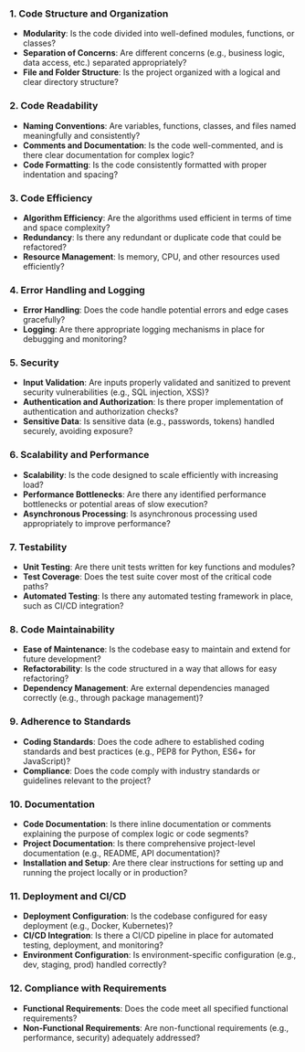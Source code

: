 
### **1. Code Structure and Organization**
- **Modularity**: Is the code divided into well-defined modules, functions, or classes?
- **Separation of Concerns**: Are different concerns (e.g., business logic, data access, etc.) separated appropriately?
- **File and Folder Structure**: Is the project organized with a logical and clear directory structure?

### **2. Code Readability**
- **Naming Conventions**: Are variables, functions, classes, and files named meaningfully and consistently?
- **Comments and Documentation**: Is the code well-commented, and is there clear documentation for complex logic?
- **Code Formatting**: Is the code consistently formatted with proper indentation and spacing?

### **3. Code Efficiency**
- **Algorithm Efficiency**: Are the algorithms used efficient in terms of time and space complexity?
- **Redundancy**: Is there any redundant or duplicate code that could be refactored?
- **Resource Management**: Is memory, CPU, and other resources used efficiently?

### **4. Error Handling and Logging**
- **Error Handling**: Does the code handle potential errors and edge cases gracefully?
- **Logging**: Are there appropriate logging mechanisms in place for debugging and monitoring?

### **5. Security**
- **Input Validation**: Are inputs properly validated and sanitized to prevent security vulnerabilities (e.g., SQL injection, XSS)?
- **Authentication and Authorization**: Is there proper implementation of authentication and authorization checks?
- **Sensitive Data**: Is sensitive data (e.g., passwords, tokens) handled securely, avoiding exposure?

### **6. Scalability and Performance**
- **Scalability**: Is the code designed to scale efficiently with increasing load?
- **Performance Bottlenecks**: Are there any identified performance bottlenecks or potential areas of slow execution?
- **Asynchronous Processing**: Is asynchronous processing used appropriately to improve performance?

### **7. Testability**
- **Unit Testing**: Are there unit tests written for key functions and modules?
- **Test Coverage**: Does the test suite cover most of the critical code paths?
- **Automated Testing**: Is there any automated testing framework in place, such as CI/CD integration?

### **8. Code Maintainability**
- **Ease of Maintenance**: Is the codebase easy to maintain and extend for future development?
- **Refactorability**: Is the code structured in a way that allows for easy refactoring?
- **Dependency Management**: Are external dependencies managed correctly (e.g., through package management)?

### **9. Adherence to Standards**
- **Coding Standards**: Does the code adhere to established coding standards and best practices (e.g., PEP8 for Python, ES6+ for JavaScript)?
- **Compliance**: Does the code comply with industry standards or guidelines relevant to the project?

### **10. Documentation**
- **Code Documentation**: Is there inline documentation or comments explaining the purpose of complex logic or code segments?
- **Project Documentation**: Is there comprehensive project-level documentation (e.g., README, API documentation)?
- **Installation and Setup**: Are there clear instructions for setting up and running the project locally or in production?

### **11. Deployment and CI/CD**
- **Deployment Configuration**: Is the codebase configured for easy deployment (e.g., Docker, Kubernetes)?
- **CI/CD Integration**: Is there a CI/CD pipeline in place for automated testing, deployment, and monitoring?
- **Environment Configuration**: Is environment-specific configuration (e.g., dev, staging, prod) handled correctly?

### **12. Compliance with Requirements**
- **Functional Requirements**: Does the code meet all specified functional requirements?
- **Non-Functional Requirements**: Are non-functional requirements (e.g., performance, security) adequately addressed?
